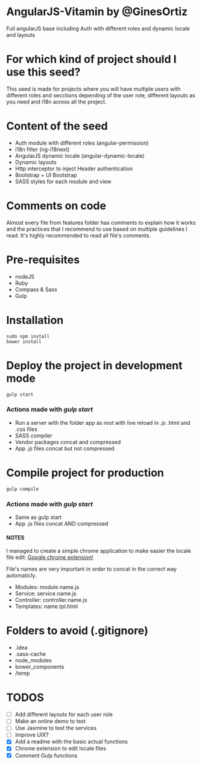 # AngularJS-Vitamin by @GinesOrtiz
Full angularJS base including Auth with different roles and dynamic locale and layouts

# For which kind of project should I use this seed?
This seed is made for projects where you will have multiple users with different roles and secctions depending of the 
user role, different layouts as you need and i18n across all the project.

# Content of the seed
* Auth module with different roles (angular-permission)
* i18n filter (ng-i18next)
* AngularJS dynamic locale (angular-dynamic-locale)
* Dynamic layouts
* Http interceptor to inject Header authentication
* Bootstrap + UI Bootstrap
* SASS styles for each module and view

# Comments on code
Almost every file from features folder has comments to explain how it works and the practices that I recommend to use
based on multiple guidelines I read. It's highly recommended to read all file's comments.

# Pre-requisites
* nodeJS
* Ruby
* Compass & Sass
* Gulp

# Installation
```
sudo npm install
bower install
```

# Deploy the project in development mode
```
gulp start
```
### Actions made with *gulp start*
* Run a server with the folder app as root with live reload in .js .html and .css files
* SASS compiler
* Vendor packages concat and compressed
* App .js files concat but not compressed

# Compile project for production
```
gulp compile
```
### Actions made with *gulp start*
* Same as gulp start
* App .js files concat AND compressed

#### NOTES
I managed to create a simple chrome application to make easier the locale file edit: [Google chrome extension!](https://chrome.google.com/webstore/detail/angularjs-vitamin-locale/dhkfjnkckpdjggacleonmnhnjnbebkmh)

File's names are very important in order to concat in the correct way automaticly.
* Modules: module.name.js
* Service: service.name.js
* Controller: controller.name.js
* Templates: name.tpl.html

# Folders to avoid (.gitignore)
* .idea
* .sass-cache
* node_modules
* bower_components
* /temp

# TODOS
- [ ] Add different layouts for each user role
- [ ] Make an online demo to test
- [ ] Use Jasmine to test the services
- [ ] Improve UIX?
- [x] Add a readme with the basic actual functions
- [x] Chrome extension to edit locale files
- [x] Comment Gulp functions
